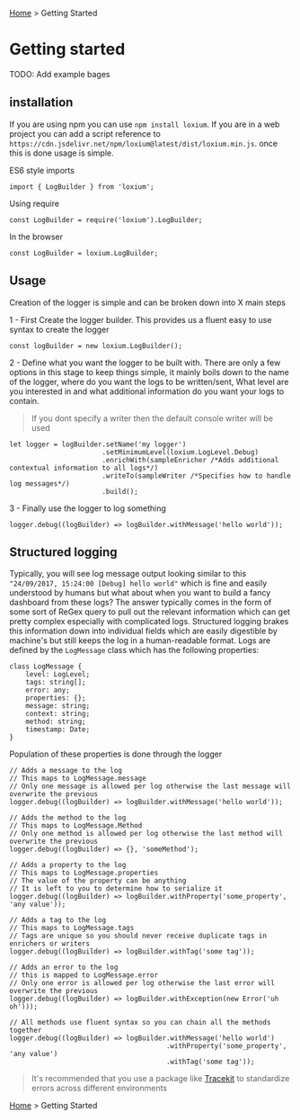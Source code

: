 [Home](http://www.loxiumjs.com) > Getting Started

# Getting started
TODO: Add example bages

## installation
If you are using npm you can use `npm install loxium`. If you are in a web project you can add a script reference to `https://cdn.jsdelivr.net/npm/loxium@latest/dist/loxium.min.js`.
once this is done usage is simple.

ES6 style imports
```JS
import { LogBuilder } from 'loxium';
```

Using require
```JS
const LogBuilder = require('loxium').LogBuilder;
```

In the browser
```JS
const LogBuilder = loxium.LogBuilder;
```
## Usage
Creation of the logger is simple and can be broken down into X main steps

1 - First Create the logger builder. This provides us a fluent easy to use syntax to create the logger
```JS
const logBuilder = new loxium.LogBuilder();
```

2 - Define what you want the logger to be built with. There are only a few options in this stage to keep things simple, it mainly boils down to the name of the logger, where do you want the logs to be written/sent, What level are you interested in and what additional information do you want your logs to contain.

>If you dont specify a writer then the default console writer will be used

```JS
let logger = logBuilder.setName('my logger')
                       .setMinimumLevel(loxium.LogLevel.Debug)
                       .enrichWith(sampleEnricher /*Adds additional contextual information to all logs*/)
                       .writeTo(sampleWriter /*Specifies how to handle log messages*/)
                       .build();
```
3 - Finally use the logger to log something

```JS
logger.debug((logBuilder) => logBuilder.withMessage('hello world'));
```

## Structured logging
Typically, you will see log message output looking similar to this `"24/09/2017, 15:24:00 [Debug] hello world"` which is fine and easily understood by humans but what about when you want to build a fancy dashboard from these logs? The answer typically comes in the form of some sort of ReGex query to pull out the relevant information which can get pretty complex especially with complicated logs. Structured logging brakes this information down into individual fields which are easily digestible by machine's but still keeps the log in a human-readable format. Logs are defined by the `LogMessage` class which has the following properties:

```JS
class LogMessage {
    level: LogLevel;
    tags: string[];
    error: any;
    properties: {};
    message: string;
    context: string;
    method: string;
    timestamp: Date;
}
```

Population of these properties is done through the logger

```JS
// Adds a message to the log
// This maps to LogMessage.message 
// Only one message is allowed per log otherwise the last message will overwrite the previous
logger.debug((logBuilder) => logBuilder.withMessage('hello world'));

// Adds the method to the log
// This maps to LogMessage.Method
// Only one method is allowed per log otherwise the last method will overwrite the previous
logger.debug((logBuilder) => {}, 'someMethod');

// Adds a property to the log
// This maps to LogMessage.properties
// The value of the property can be anything
// It is left to you to determine how to serialize it 
logger.debug((logBuilder) => logBuilder.withProperty('some_property', 'any value'));

// Adds a tag to the log
// This maps to LogMessage.tags
// Tags are unique so you should never receive duplicate tags in enrichers or writers
logger.debug((logBuilder) => logBuilder.withTag('some tag'));

// Adds an error to the log
// this is mapped to LogMessage.error
// Only one error is allowed per log otherwise the last error will overwrite the previous
logger.debug((logBuilder) => logBuilder.withException(new Error('uh oh')));

// All methods use fluent syntax so you can chain all the methods together
logger.debug((logBuilder) => logBuilder.withMessage('hello world')
                                       .withProperty('some_property', 'any value')
                                       .withTag('some tag'));
```

> It's recommended that you use a package like [Tracekit](https://github.com/csnover/TraceKit) to standardize errors across different environments

[Home](http://www.loxiumjs.com) > Getting Started